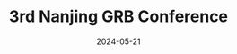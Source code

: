 ---
title: "3rd Nanjing GRB Conference"
collection: talks
type: "Contributed talk"
permalink: /talks/11
venue: "Suzhou"
date: 2024-05-21
location: "China"
---